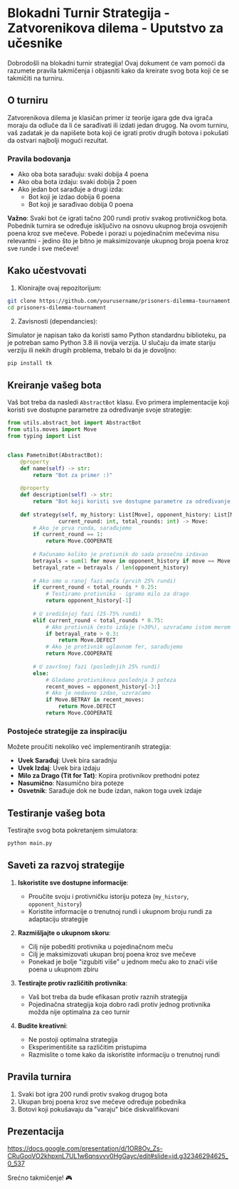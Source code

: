 # Blokadni Turnir Strategija - Zatvorenikova dilema - Uputstvo za učesnike

Dobrodošli na blokadni turnir strategija! Ovaj dokument će vam pomoći da razumete pravila takmičenja i objasniti kako da kreirate svog bota koji će se takmičiti na turniru.

## O turniru

Zatvorenikova dilema je klasičan primer iz teorije igara gde dva igrača moraju da odluče da li će sarađivati ili izdati jedan drugog. Na ovom turniru, vaš zadatak je da napišete bota koji će igrati protiv drugih botova i pokušati da ostvari najbolji mogući rezultat.

### Pravila bodovanja

- Ako oba bota sarađuju: svaki dobija 4 poena
- Ako oba bota izdaju: svaki dobija 2 poen
- Ako jedan bot sarađuje a drugi izda:
  - Bot koji je izdao dobija 6 poena
  - Bot koji je sarađivao dobija 0 poena

**Važno**: Svaki bot će igrati tačno 200 rundi protiv svakog protivničkog bota. Pobednik turnira se određuje isključivo na osnovu ukupnog broja osvojenih poena kroz sve mečeve. Pobede i porazi u pojedinačnim mečevima nisu relevantni - jedino što je bitno je maksimizovanje ukupnog broja poena kroz sve runde i sve mečeve!


## Kako učestvovati

1. Klonirajte ovaj repozitorijum:
```bash
git clone https://github.com/yourusername/prisoners-dilemma-tournament.git
cd prisoners-dilemma-tournament
```

2. Zavisnosti (dependancies):

Simulator je napisan tako da koristi samo Python standardnu biblioteku, pa je potreban samo Python 3.8 ili novija verzija. U slučaju da imate stariju verziju ili nekih drugih problema, trebalo bi da je dovoljno:
```bash
pip install tk
```

## Kreiranje vašeg bota

Vaš bot treba da nasledi `AbstractBot` klasu. Evo primera implementacije koji koristi sve dostupne parametre za određivanje svoje strategije:

```python
from utils.abstract_bot import AbstractBot
from utils.moves import Move
from typing import List


class PametniBot(AbstractBot):
    @property
    def name(self) -> str:
        return "Bot za primer :)"
    
    @property
    def description(self) -> str:
        return "Bot koji koristi sve dostupne parametre za određivanje svoje strategije"
    
    def strategy(self, my_history: List[Move], opponent_history: List[Move], 
                current_round: int, total_rounds: int) -> Move:
        # Ako je prva runda, sarađujemo
        if current_round == 1:
            return Move.COOPERATE
            
        # Računamo koliko je protivnik do sada prosečno izdavao
        betrayals = sum(1 for move in opponent_history if move == Move.BETRAY)
        betrayal_rate = betrayals / len(opponent_history)
        
        # Ako smo u ranoj fazi meča (prvih 25% rundi)
        if current_round < total_rounds * 0.25:
            # Testiramo protivnika - igramo milo za drago
            return opponent_history[-1]
            
        # U središnjoj fazi (25-75% rundi)
        elif current_round < total_rounds * 0.75:
            # Ako protivnik često izdaje (>30%), uzvraćamo istom merom
            if betrayal_rate > 0.3:
                return Move.DEFECT
            # Ako je protivnik uglavnom fer, sarađujemo
            return Move.COOPERATE
            
        # U završnoj fazi (poslednjih 25% rundi)
        else:
            # Gledamo protivnikova poslednja 3 poteza
            recent_moves = opponent_history[-3:]
            # Ako je nedavno izdao, uzvraćamo
            if Move.BETRAY in recent_moves:
                return Move.DEFECT
            return Move.COOPERATE
```

### Postojeće strategije za inspiraciju

Možete proučiti nekoliko već implementiranih strategija:
- **Uvek Sarađuj**: Uvek bira saradnju
- **Uvek Izdaj**: Uvek bira izdaju
- **Milo za Drago (Tit for Tat)**: Kopira protivnikov prethodni potez
- **Nasumično**: Nasumično bira poteze
- **Osvetnik**: Sarađuje dok ne bude izdan, nakon toga uvek izdaje

## Testiranje vašeg bota

Testirajte svog bota pokretanjem simulatora:
```bash
python main.py
```

## Saveti za razvoj strategije

1. **Iskoristite sve dostupne informacije**: 
   - Proučite svoju i protivničku istoriju poteza (`my_history`, `opponent_history`)
   - Koristite informacije o trenutnoj rundi i ukupnom broju rundi za adaptaciju strategije
   
2. **Razmišljajte o ukupnom skoru**:
   - Cilj nije pobediti protivnika u pojedinačnom meču
   - Cilj je maksimizovati ukupan broj poena kroz sve mečeve
   - Ponekad je bolje "izgubiti više" u jednom meču ako to znači više poena u ukupnom zbiru

3. **Testirajte protiv različitih protivnika**: 
   - Vaš bot treba da bude efikasan protiv raznih strategija
   - Pojedinačna strategija koja dobro radi protiv jednog protivnika možda nije optimalna za ceo turnir

4. **Budite kreativni**: 
   - Ne postoji optimalna strategija
   - Eksperimentišite sa različitim pristupima
   - Razmislite o tome kako da iskoristite informaciju o trenutnoj rundi

## Pravila turnira

1. Svaki bot igra 200 rundi protiv svakog drugog bota
2. Ukupan broj poena kroz sve mečeve određuje pobednika
3. Botovi koji pokušavaju da "varaju" biće diskvalifikovani

## Prezentacija
https://docs.google.com/presentation/d/1OR8Ov_Zs-CRuGooVO2khpxnL7UL1w6qnsvvv0HgGayc/edit#slide=id.g32346294625_0_537

Srećno takmičenje! 🎮
